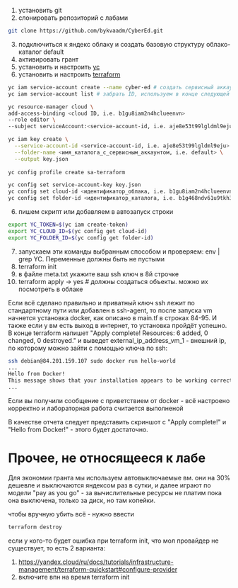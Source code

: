 1. установить git
2. слонировать репозиторий с лабами
```bash
git clone https://github.com/bykvaadm/CyberEd.git
```
3. подключиться к яндекс облаку и создать базовую структуру облако-каталог default
4. активировать грант
5. установить и настроить [yc](https://yandex.cloud/ru/docs/cli/quickstart)
6. установить и
   настроить [terraform](https://yandex.cloud/ru/docs/tutorials/infrastructure-management/terraform-quickstart)

```bash
yc iam service-account create --name cyber-ed # создать сервисный аккаунт cyber-ed
yc iam service-account list # забрать ID, используем в конце следующей команды

yc resource-manager cloud \
add-access-binding <cloud ID, i.e. b1gu8iam2n4hclueenvn> 
--role editor \
--subject serviceAccount:<service-account-id, i.e. aje8e53t99lgldml9eju>

yc iam key create \
  --service-account-id <service-account-id, i.e. aje8e53t99lgldml9eju> \
  --folder-name <имя_каталога_с_сервисным_аккаунтом, i.e. default> \
  --output key.json
  
yc config profile create sa-terraform

yc config set service-account-key key.json
yc config set cloud-id <идентификатор_облака, i.e. b1gu8iam2n4hclueenvn>
yc config set folder-id <идентификатор_каталога, i.e. b1g468ndv61u9tkh3f17>
```

6. пишем скрипт или добавляем в автозапуск строки

```bash
export YC_TOKEN=$(yc iam create-token)
export YC_CLOUD_ID=$(yc config get cloud-id)
export YC_FOLDER_ID=$(yc config get folder-id) 
```

7. запускаем эти команды выбранным способом и проверяем: env | grep YC. Переменные должны быть не пустыми
8. terraform init
9. в файле meta.txt укажите ваш ssh ключ в 8й строчке
10. terraform apply -> yes # должны создаться объекты. можно их посмотреть в облаке

Если всё сделано правильно и приватный ключ ssh лежит по стандартному пути или добавлен в ssh-agent, то после запуска vm
начнется установка docker, как описано в main.tf в строках 84-95. И также если у вм есть выход в интернет, то установка
пройдёт успешно. В конце terraform напишет "Apply complete! Resources: 6 added, 0 changed, 0 destroyed." и выведет
external_ip_address_vm_1 - внешний ip, по которому можно зайти с помощью ключа по ssh:

```bash
ssh debian@84.201.159.107 sudo docker run hello-world
...
Hello from Docker!
This message shows that your installation appears to be working correctly.
...
```

Если вы получили сообщение с приветствием от docker - всё настроено корректно и лабораторная работа считается выполненой

В качестве отчета следует представить скриншот с "Apply complete!" и "Hello from Docker!" - этого будет достаточно.

# Прочее, не относящееся к лабе

Для экономии гранта мы используем автовыключаемые вм. они на 30% дешевле и выключаются яндексом раз в сутки, и далее
играют по модели "pay as you go" - за вычислительные ресурсы не платим пока она выключена, только за диск, но там
копейки.

чтобы вручную убить всё - нужно ввести 
```bash
terraform destroy
```

если у кого-то будет ошибка при terraform init, что мол провайдер не существует, то есть 2 варианта:

1. https://yandex.cloud/ru/docs/tutorials/infrastructure-management/terraform-quickstart#configure-provider
2. включите впн на время terraform init
